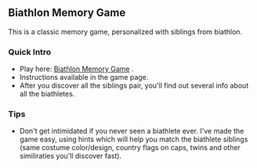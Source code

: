 ## Biathlon Memory Game

This is a classic memory game, personalized with siblings from biathlon. 


### Quick Intro

- Play here: [Biathlon Memory Game](https://silviurdr.github.io/memory-game-biathlon/) .
- Instructions available in the game page.
- After you discover all the siblings pair, you'll find out several info about all the biathletes.


### Tips

- Don't get intimidated if you never seen a biathlete ever. I've made the game easy, using hints which will help you match the biathlete siblings (same costume color/design, country flags on caps, twins and other similiraties you'll discover fast).
